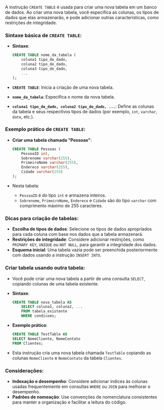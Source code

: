 A instrução `CREATE TABLE` é usada para criar uma nova tabela em um banco de dados. Ao criar uma nova tabela, você especifica as colunas, os tipos de dados que elas armazenarão, e pode adicionar outras características, como restrições de integridade.

### Sintaxe básica de `CREATE TABLE`:

- **Sintaxe**:
    ```sql
    CREATE TABLE nome_da_tabela (
        coluna1 tipo_de_dado,
        coluna2 tipo_de_dado,
        coluna3 tipo_de_dado,
        ...
    );
    ```

- **`CREATE TABLE`**: Inicia a criação de uma nova tabela.
- **`nome_da_tabela`**: Especifica o nome da nova tabela.
- **`coluna1 tipo_de_dado, coluna2 tipo_de_dado, ...`**: Define as colunas da tabela e seus respectivos tipos de dados (por exemplo, `int`, `varchar`, `date`, etc.).

### Exemplo prático de `CREATE TABLE`:

- **Criar uma tabela chamada "Pessoas"**:
    ```sql
    CREATE TABLE Pessoas (
        PessoaID int,
        Sobrenome varchar(255),
        PrimeiroNome varchar(255),
        Endereco varchar(255),
        Cidade varchar(255)
    );
    ```

- Nesta tabela:
    - `PessoaID` é do tipo `int` e armazena inteiros.
    - `Sobrenome`, `PrimeiroNome`, `Endereco` e `Cidade` são do tipo `varchar` com comprimento máximo de 255 caracteres.

### Dicas para criação de tabelas:

- **Escolha de tipos de dados**: Selecione os tipos de dados apropriados para cada coluna com base nos dados que a tabela armazenará.
- **Restrições de integridade**: Considere adicionar restrições, como `PRIMARY KEY`, `UNIQUE` ou `NOT NULL`, para garantir a integridade dos dados.
- **Esquema inicial**: Uma tabela vazia pode ser preenchida posteriormente com dados usando a instrução `INSERT INTO`.

### Criar tabela usando outra tabela:

- Você pode criar uma nova tabela a partir de uma consulta `SELECT`, copiando colunas de uma tabela existente.
- **Sintaxe**:
    ```sql
    CREATE TABLE nova_tabela AS
        SELECT coluna1, coluna2, ...
        FROM tabela_existente
        WHERE condicoes;
    ```

- **Exemplo prático**:
    ```sql
    CREATE TABLE TestTable AS
    SELECT NomeCliente, NomeContato
    FROM Clientes;
    ```

- Esta instrução cria uma nova tabela chamada `TestTable` copiando as colunas `NomeCliente` e `NomeContato` da tabela `Clientes`.

### Considerações:

- **Indexação e desempenho**: Considere adicionar índices às colunas usadas frequentemente em consultas `WHERE` ou `JOIN` para melhorar o desempenho.
- **Padrões de nomeação**: Use convenções de nomenclatura consistentes para manter a organização e facilitar a leitura do código.

